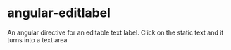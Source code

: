 angular-editlabel
=================

An angular directive for an editable text label. Click on the static text and it turns into a text area
